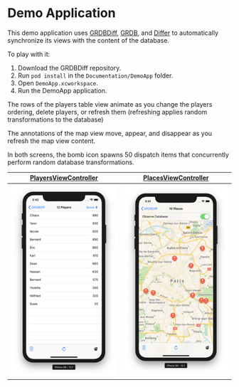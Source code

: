 Demo Application
================

This demo application uses [GRDBDiff], [GRDB], and [Differ] to automatically synchronize its views with the content of the database.

To play with it:

1. Download the GRDBDiff repository.
2. Run `pod install` in the `Documentation/DemoApp` folder.
3. Open `DemoApp.xcworkspace`.
4. Run the DemoApp application.

The rows of the players table view animate as you change the players ordering, delete players, or refresh them (refreshing applies random transformations to the database)

The annotations of the map view move, appear, and disappear as you refresh the map view content.

In both screens, the bomb icon spawns 50 dispatch items that concurrently perform random database transformations.

| [PlayersViewController](DemoApp/PlayersViewController.swift) | [PlacesViewController](DemoApp/PlacesViewController.swift) |
| :-----: | :-----: |
| ![PlayersViewController Screenshot](Screenshots/PlayersViewController.png) | ![PlacesViewController Screenshot](Screenshots/PlacesViewController.png) |

[GRDBDiff]: https://github.com/groue/GRDBDiff
[GRDB]: https://github.com/groue/GRDB.swift
[Differ]: https://github.com/tonyarnold/Differ

